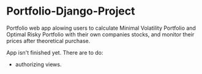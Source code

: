 # Portfolio-Django-Project
Portfolio web app alowing users to calculate Minimal Volatility Portfolio and Optimal Risky Portfolio with their own companies stocks, and monitor their prices after theoretical purchase.


App isn't finished yet.
There are to do:
- authorizing views.
